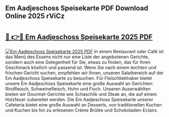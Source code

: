 ## Em Aadjeschoss Speisekarte PDF Download Online 2025 rViCz

# <h2><a href="http://gc5ken.nevu.top/?p=Em+Aadjeschoss+Speisekarte">🔗 👉🔴 Em Aadjeschoss Speisekarte 2025 PDF</a></h2>

[![Em Aadjeschoss Speisekarte 2025 PDF](https://i.imgur.com/dBaPXMq.png)](http://gc5ken.nevu.top/?p=Em+Aadjeschoss+Speisekarte)
In einem Restaurant oder Café ist das Menü des Essens nicht nur eine Liste der angebotenen Gerichte, sondern auch eine Gelegenheit für Sie, etwas zu finden, das für Ihren Geschmack köstlich und passend ist. Wenn Sie nach einem leichten und frischen Gericht suchen, empfehlen wir Ihnen, unseren Salatbereich auf der Em Aadjeschoss Speisekarte zu besuchen. Für Fleischliebhaber bietet unsere Em Aadjeschoss Speisekarte eine große Auswahl an Gerichten: Rindfleisch, Schweinefleisch, Huhn und Fisch. Unseren Auserwählten bieten wir Gourmet-Gerichte wie Schaschlik und Steak an, die auf einem Holzfeuer zubereitet werden. Die Em Aadjeschoss Speisekarte unserer Cafeteria bietet eine große Auswahl an Desserts, von traditionellen Kuchen und Kuchen bis hin zu erlesenen Crème Brûlée und Schokoladen-Eclairs.
